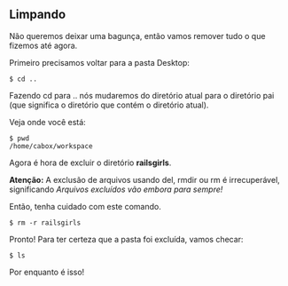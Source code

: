 ## Limpando

Não queremos deixar uma bagunça, então vamos remover tudo o que fizemos até agora.

Primeiro precisamos voltar para a pasta Desktop:

```
$ cd ..
```

Fazendo cd para .. nós mudaremos do diretório atual para o diretório pai (que significa o diretório que contém o diretório atual).

Veja onde você está:

```
$ pwd
/home/cabox/workspace
```

Agora é hora de excluir o diretório **railsgirls**.

**Atenção:** A exclusão de arquivos usando del, rmdir ou rm é irrecuperável, significando _Arquivos excluídos vão embora para sempre!_

Então, tenha cuidado com este comando.

```
$ rm -r railsgirls
```

Pronto! Para ter certeza que a pasta foi excluída, vamos checar:

```
$ ls
```

Por enquanto é isso! 
